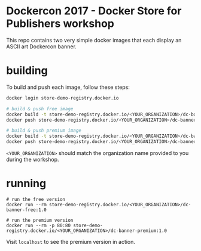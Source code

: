 # Dockercon 2017 - Docker Store for Publishers workshop

This repo contains two very simple docker images that each display an ASCII art Dockercon banner.

# building

To build and push each image, follow these steps:

```bash
docker login store-demo-registry.docker.io

# build & push free image
docker build -t store-demo-registry.docker.io/<YOUR_ORGANIZATION>/dc-banner-free:1.0 free
docker push store-demo-registry.docker.io/<YOUR_ORGANIZATION>/dc-banner-free:1.0

# build & push premium image
docker build -t store-demo-registry.docker.io/<YOUR_ORGANIZATION>/dc-banner-premium:1.0 premium
docker push store-demo-registry.docker.io/<YOUR_ORGANIZATION>/dc-banner-premium:1.0
```

`<YOUR_ORGANIZATION>` should match the organization name provided to you during the workshop.
 
 # running
 
```
# run the free version
docker run --rm store-demo-registry.docker.io/<YOUR_ORGANIZATION>/dc-banner-free:1.0

# run the premium version
docker run --rm -p 80:80 store-demo-registry.docker.io/<YOUR_ORGANIZATION>/dc-banner-premium:1.0
```

Visit `localhost` to see the premium version in action.


